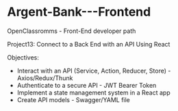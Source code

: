# Argent-Bank---Frontend
OpenClassromms - Front-End developer path

Project13: Connect to a Back End with an API Using React

Objectives:
* Interact with an API (Service, Action, Reducer, Store) - Axios/Redux/Thunk
* Authenticate to a secure API - JWT Bearer Token
* Implement a state management system in a React app
* Create API models - Swagger/YAML file
